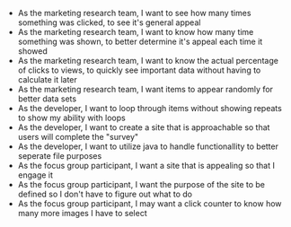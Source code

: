 * As the marketing research team, I want to see how many times something was clicked, to see it's general appeal
* As the marketing research team, I want to know how many time something was shown, to better determine it's appeal each time it showed
* As the marketing research team, I want to know the actual percentage of clicks to views, to quickly see important data without having to calculate it later
* As the marketing research team, I want items to appear randomly for better data sets
* As the developer, I want to loop through items without showing repeats to show my ability with loops
* As the developer, I want to create a site that is approachable so that users will complete the "survey"
* As the developer, I want to utilize java to handle functionallity to better seperate file purposes
* As the focus group participant, I want a site that is appealing so that I engage it
* As the focus group participant, I want the purpose of the site to be defined so I don't have to figure out what to do
* As the focus group participant, I may want a click counter to know how many more images I have to select
